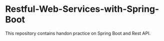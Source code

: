 # Restful-Web-Services-with-Spring-Boot
This repository contains handon practice on Spring Boot and Rest API.
